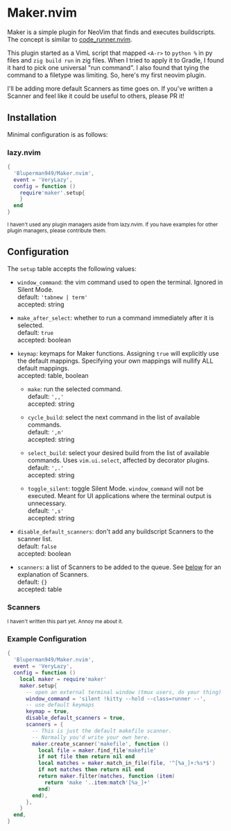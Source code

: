 # Maker.nvim

Maker is a simple plugin for NeoVim that finds and executes buildscripts. The concept is similar to [code_runner.nvim](https://github.com/CRAG666/code_runner.nvim).

This plugin started as a VimL script that mapped `<A-r>` to `python %` in py files and `zig build run` in zig files. When I tried to apply it to Gradle, I found it hard to pick one universal "run command". I also found that tying the command to a filetype was limiting. So, here's my first neovim plugin.

I'll be adding more default Scanners as time goes on. If you've written a Scanner and feel like it could be useful to others, please PR it!

## Installation

Minimal configuration is as follows:

### lazy.nvim
```lua
{
  'Bluperman949/Maker.nvim',
  event = 'VeryLazy',
  config = function ()
    require'maker'.setup{
    }
  end
}
```

<sub>I haven't used any plugin managers aside from lazy.nvim. If you have examples for other plugin managers, please contribute them.</sub>

## Configuration

The `setup` table accepts the following values:

- `window_command`: the vim command used to open the terminal. Ignored in Silent Mode.\
  default: `'tabnew | term'`\
  accepted: string

- `make_after_select`: whether to run a command immediately after it is selected.\
  default: `true`\
  accepted: boolean

- `keymap`: keymaps for Maker functions. Assigning `true` will explicitly use the default mappings. Specifying your own mappings will nullify ALL default mappings.\
  accepted: table, boolean

  - `make`: run the selected command.\
    default: `',,'`\
    accepted: string

  - `cycle_build`: select the next command in the list of available commands.\
    default: `',n'`\
    accepted: string

  - `select_build`: select your desired build from the list of available commands. Uses `vim.ui.select`, affected by decorator plugins.\
    default: `',.'`\
    accepted: string

  - `toggle_silent`: toggle Silent Mode. `window_command` will not be executed. Meant for UI applications where the terminal output is unnecessary.\
    default: `',s'`\
    accepted: string

- `disable_default_scanners`: don't add any buildscript Scanners to the scanner list.\
  default: `false`\
  accepted: boolean

- `scanners`: a list of Scanners to be added to the queue. See [below](#scanners) for an explanation of Scanners.\
  default: `{}`\
  accepted: table

### Scanners

<sub>I haven't written this part yet. Annoy me about it.</sub>

### Example Configuration

```lua
{
  'Bluperman949/Maker.nvim',
  event = 'VeryLazy',
  config = function ()
    local maker = require'maker'
    maker.setup{
      -- open an external terminal window (tmux users, do your thing)
      window_command = 'silent !kitty --hold --class=runner --',
      -- use default keymaps
      keymap = true,
      disable_default_scanners = true,
      scanners = {
        -- This is just the default makefile scanner.
        -- Normally you'd write your own here.
        maker.create_scanner('makefile', function ()
          local file = maker.find_file'makefile'
          if not file then return nil end
          local matches = maker.match_in_file(file, '^[%a_]+:%s*$')
          if not matches then return nil end
          return maker.filter(matches, function (item)
            return 'make '..item:match'[%a_]+'
          end)
        end),
      },
    }
  end,
}
```
